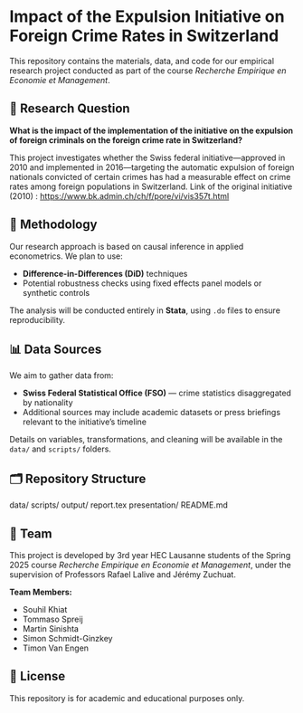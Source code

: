 # Impact of the Expulsion Initiative on Foreign Crime Rates in Switzerland

This repository contains the materials, data, and code for our empirical research project conducted as part of the course *Recherche Empirique en Economie et Management*.

## 📌 Research Question

**What is the impact of the implementation of the initiative on the expulsion of foreign criminals on the foreign crime rate in Switzerland?**

This project investigates whether the Swiss federal initiative—approved in 2010 and implemented in 2016—targeting the automatic expulsion of foreign nationals convicted of certain crimes has had a measurable effect on crime rates among foreign populations in Switzerland.
Link of the original initiative (2010) : https://www.bk.admin.ch/ch/f/pore/vi/vis357t.html

## 🧠 Methodology

Our research approach is based on causal inference in applied econometrics. We plan to use:
- **Difference-in-Differences (DiD)** techniques
- Potential robustness checks using fixed effects panel models or synthetic controls

The analysis will be conducted entirely in **Stata**, using `.do` files to ensure reproducibility.

## 📊 Data Sources

We aim to gather data from:
- **Swiss Federal Statistical Office (FSO)** — crime statistics disaggregated by nationality
- Additional sources may include academic datasets or press briefings relevant to the initiative’s timeline

Details on variables, transformations, and cleaning will be available in the `data/` and `scripts/` folders.

## 🗂️ Repository Structure
data/
scripts/
output/
report.tex
presentation/
README.md

## 👥 Team

This project is developed by 3rd year HEC Lausanne students of the Spring 2025 course *Recherche Empirique en Economie et Management*, under the supervision of Professors Rafael Lalive and Jérémy Zuchuat.

**Team Members:**
- Souhil Khiat
- Tommaso Spreij
- Martin Sinishta
- Simon Schmidt-Ginzkey
- Timon Van Engen

## 📄 License

This repository is for academic and educational purposes only.
